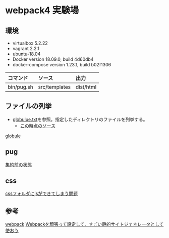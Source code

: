 # webpack4 実験場

## 環境

* virtualbox 5.2.22
* vagrant 2.2.1
* ubuntu-18.04
* Docker version 18.09.0, build 4d60db4
* docker-compose version 1.23.1, build b02f1306

|コマンド|ソース|出力|
|:--|:--|:--|
|bin/pug.sh|src/templates|dist/html|

## ファイルの列挙

* [globulue.txt](./globulue.txt)を参照。指定したディレクトリのファイルを列挙する。
  * [この時点のソース](https://github.com/hibohiboo/develop/tree/433cc3de1b61d570e55b09d63fec58ffaa090453/tutorial/lesson/webpack/webpack4)  


[globule](https://github.com/cowboy/node-globule)

## pug

[集約前の状態](https://github.com/hibohiboo/develop/tree/9794124363079340ba5cae45473cd82ceb142891/tutorial/lesson/webpack/webpack4)  
## css

[cssフォルダにjsができてしまう問題](https://github.com/hibohiboo/develop/tree/77e1a8e9b32297ecd528b6735c8f3408bc6fb5fe/tutorial/lesson/webpack/webpack4)  



## 参考

[webpack](https://webpack.js.org/concepts/mode/)
[Webpackを頑張って設定して、すごい静的サイトジェネレータとして使おう](https://qiita.com/toduq/items/2e0b08bb722736d7968c)
